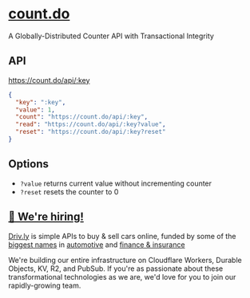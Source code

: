 # [count.do](https://count.do)

A Globally-Distributed Counter API with Transactional Integrity

## API

<https://count.do/api/:key>

```json
{
  "key": ":key",
  "value": 1,
  "count": "https://count.do/api/:key",
  "read": "https://count.do/api/:key?value",
  "reset": "https://count.do/api/:key?reset"
}
```

## Options

- `?value` returns current value without incrementing counter
- `?reset` resets the counter to 0

## [🚀 We're hiring!](https://careers.do/apply)

[Driv.ly](https://driv.ly) is simple APIs to buy & sell cars online, funded by some of the [biggest names](https://twitter.com/TurnerNovak) in [automotive](https://fontinalis.com/team/#bill-ford) and [finance & insurance](https://www.detroit.vc)

We're building our entire infrastructure on Cloudflare Workers, Durable Objects, KV, R2, and PubSub.  If you're as passionate about these transformational technologies as we are, we'd love for you to join our rapidly-growing team.

